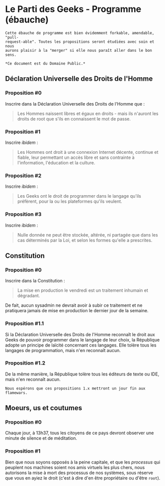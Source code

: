 # Le Parti des Geeks - Programme (ébauche)

    Cette ébauche de programme est bien évidemment forkable, amendable, "pull-
    request-able". Toutes les propositions seront étudiées avec soin et nous
    aurons plaisir à la "merger" si elle nous paraît aller dans le bon sens.

    *Ce document est du Domaine Public.*

## Déclaration Universelle des Droits de l'Homme

### Proposition #0

Inscrire dans la Déclaration Universelle des Droits de l'Homme que :

> Les Hommes naissent libres et égaux en droits - mais ils n'auront les
> droits de root que s'ils en connaissent le mot de passe.

### Proposition #1

Inscrire *ibidem* :

> Les Hommes ont droit à une connexion Internet décente, continue et fiable,
> leur permettant un accès libre et sans contrainte à l'information, l'éducation
> et la culture.

### Proposition #2

Inscrire *ibidem* :

> Les Geeks ont le droit de programmer dans le langage qu'ils préfèrent, pour la
> ou les plateformes qu'ils veulent.

### Proposition #3

Inscrire *ibidem* :

> Nulle donnée ne peut être stockée, altérée, ni partagée que dans les cas
> déterminés par la Loi, et selon les formes qu'elle a prescrites.

## Constitution

### Proposition #0

Inscrire dans la Constitution :

> La mise en production le vendredi est un traitement inhumain et dégradant.

De fait, aucun sysadmin ne devrait avoir à subir ce traitement et ne pratiquera
jamais de mise en production le dernier jour de la semaine.

### Proposition #1.1

Si la Déclaration Universelle des Droits de l'Homme reconnaît le droit aux Geeks
de pouvoir programmer dans le langage de leur choix, la République adopte un
principe de laïcité concernant ces langages. Elle tolère tous les langages de
programmation, mais n'en reconnaît aucun.

### Proposition #1.2

De la même manière, la République tolère tous les éditeurs de texte ou IDE, mais
n'en reconnaît aucun.

    Nous espérons que ces propositions 1.x mettront un jour fin aux flamewars.

## Moeurs, us et coutumes

### Proposition #0

Chaque jour, à 13h37, tous les citoyens de ce pays devront observer une minute
de silence et de méditation.

### Proposition #1

Bien que nous soyons opposés à la peine capitale, et que les *processus* qui
peuplent nos machines soient nos amis virtuels les plus chers, nous autorisons
la mise à mort des processus de nos systèmes, sous réserve que vous en ayiez
le droit (c'est à dire d'en être propriétaire ou d'être `root`).
